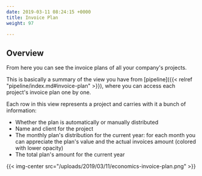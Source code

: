 ```yaml
---
date: 2019-03-11 08:24:15 +0000
title: Invoice Plan
weight: 97

---
```

## Overview

From here you can see the invoice plans of all your company's projects.

This is basically a summary of the view you have from [pipeline]({{< relref "pipeline/index.md#invoice-plan" >}}), where you can access each project's invoice plan one by one.

Each row in this view represents a project and carries with it a bunch of information:

* Whether the plan is automatically or manually distributed
* Name and client for the project
* The monthly plan's distribution for the current year: for each month you can appreciate the plan's value and the actual invoices amount (colored with lower opacity)
* The total plan's amount for the current year

{{< img-center src="/uploads/2019/03/11/economics-invoice-plan.png" >}}